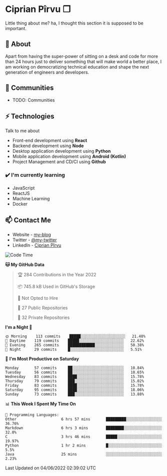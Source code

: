 # Ciprian Pîrvu ❐

Little thing about me? ha, I thought this section it is supposed to be important.

## 🧐 About

Apart from having the super-power of sitting on a desk and code for more than 24 hours just to deliver something that will make world a better place, I am working on democratizing technical education and shape the next generation of engineers and developers.

## 👯 Communities

-   TODO: Communities

## ⚡ Technologies

Talk to me about

-   Front-end development using **React**
-   Backend development using **Node**
-   Desktop application development using **Python**
-   Mobile application development using **Android (Kotlin)**
-   Project Management and CD/CI using **Github**

### ✔️ I'm currently learning

-   JavaScript
-   ReactJS
-   Machine Learning
-   Docker

## 📫 Contact Me

-   Website - [my-blog]()
-   Twitter - [@my-twitter]()
-   LinkedIn - [Ciprian Pîrvu](https://www.linkedin.com/in/p%C3%AErvu-ciprian-cristian-4415991b1/)

<!--START_SECTION:waka-->
![Code Time](http://img.shields.io/badge/Code%20Time-1%2C230%20hrs%2045%20mins-blue)

**🐱 My GitHub Data** 

> 🏆 284 Contributions in the Year 2022
 > 
> 📦 745.8 kB Used in GitHub's Storage 
 > 
> 🚫 Not Opted to Hire
 > 
> 📜 27 Public Repositories 
 > 
> 🔑 32 Private Repositories  
 > 
**I'm a Night 🦉** 

```text
🌞 Morning    113 commits    █████░░░░░░░░░░░░░░░░░░░░   21.48% 
🌆 Daytime    119 commits    █████░░░░░░░░░░░░░░░░░░░░   22.62% 
🌃 Evening    265 commits    ████████████░░░░░░░░░░░░░   50.38% 
🌙 Night      29 commits     █░░░░░░░░░░░░░░░░░░░░░░░░   5.51%

```
📅 **I'm Most Productive on Saturday** 

```text
Monday       57 commits     ██░░░░░░░░░░░░░░░░░░░░░░░   10.84% 
Tuesday      56 commits     ██░░░░░░░░░░░░░░░░░░░░░░░   10.65% 
Wednesday    83 commits     ████░░░░░░░░░░░░░░░░░░░░░   15.78% 
Thursday     79 commits     ███░░░░░░░░░░░░░░░░░░░░░░   15.02% 
Friday       83 commits     ████░░░░░░░░░░░░░░░░░░░░░   15.78% 
Saturday     95 commits     ████░░░░░░░░░░░░░░░░░░░░░   18.06% 
Sunday       73 commits     ███░░░░░░░░░░░░░░░░░░░░░░   13.88%

```


📊 **This Week I Spent My Time On** 

```text
💬 Programming Languages: 
Other                    6 hrs 57 mins       █████████░░░░░░░░░░░░░░░░   36.76% 
Markdown                 6 hrs 3 mins        ████████░░░░░░░░░░░░░░░░░   32.0% 
C                        3 hrs 46 mins       █████░░░░░░░░░░░░░░░░░░░░   19.97% 
Python                   1 hr 2 mins         █░░░░░░░░░░░░░░░░░░░░░░░░   5.5% 
Java                     25 mins             ░░░░░░░░░░░░░░░░░░░░░░░░░   2.23%

```


 Last Updated on 04/06/2022 02:39:02 UTC
<!--END_SECTION:waka-->
